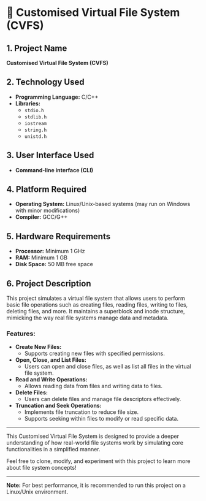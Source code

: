 # 📁 Customised Virtual File System (CVFS)

## 1. Project Name
**Customised Virtual File System (CVFS)**

## 2. Technology Used
- **Programming Language:** C/C++
- **Libraries:**
  - `stdio.h`
  - `stdlib.h`
  - `iostream`
  - `string.h`
  - `unistd.h`

## 3. User Interface Used
- **Command-line interface (CLI)**

## 4. Platform Required
- **Operating System:** Linux/Unix-based systems (may run on Windows with minor modifications)
- **Compiler:** GCC/G++

## 5. Hardware Requirements
- **Processor:** Minimum 1 GHz
- **RAM:** Minimum 1 GB
- **Disk Space:** 50 MB free space

## 6. Project Description
This project simulates a virtual file system that allows users to perform basic file operations such as creating files, reading files, writing to files, deleting files, and more. It maintains a superblock and inode structure, mimicking the way real file systems manage data and metadata.

### Features:
- **Create New Files:**
  - Supports creating new files with specified permissions.
- **Open, Close, and List Files:**
  - Users can open and close files, as well as list all files in the virtual file system.
- **Read and Write Operations:**
  - Allows reading data from files and writing data to files.
- **Delete Files:**
  - Users can delete files and manage file descriptors effectively.
- **Truncation and Seek Operations:**
  - Implements file truncation to reduce file size.
  - Supports seeking within files to modify or read specific data.

---

This Customised Virtual File System is designed to provide a deeper understanding of how real-world file systems work by simulating core functionalities in a simplified manner.

Feel free to clone, modify, and experiment with this project to learn more about file system concepts!

---

**Note:** For best performance, it is recommended to run this project on a Linux/Unix environment.

